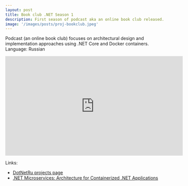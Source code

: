 ```yaml
---
layout: post
title: Book club .NET Season 1
description: First season of podcast aka an online book club released.
image: '/images/posts/proj-bookclub.jpeg'
---
```



Podcast (an online book club) focuses on architectural design and implementation approaches using .NET Core and Docker containers. <br>
Language: Russian

<iframe width="560" height="315" src="https://www.youtube.com/embed/RbT7XA0Cm5g" title="YouTube video player" frameborder="0" allow="accelerometer; autoplay; clipboard-write; encrypted-media; gyroscope; picture-in-picture; web-share" allowfullscreen></iframe>

Links:
- [DotNetRu projects page](https://dotnet.ru/projects)
- [.NET Microservices: Architecture for Containerized .NET Applications](https://aka.ms/microservicesebook)
